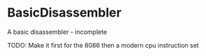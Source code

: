# BasicDisassembler
A basic disassembler - incomplete

TODO: Make it first for the 8086 then a modern cpu instruction set
